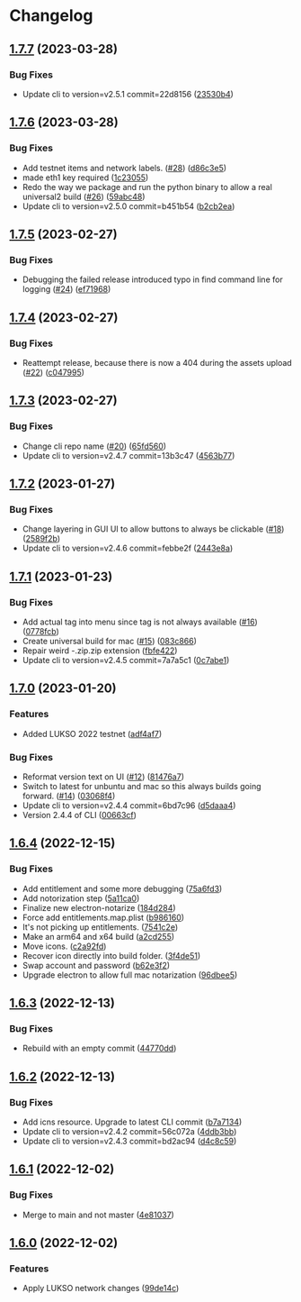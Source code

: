 # Changelog

## [1.7.7](https://github.com/lukso-network/tools-wagyu-key-gen/compare/v1.7.6...v1.7.7) (2023-03-28)


### Bug Fixes

* Update cli to version=v2.5.1 commit=22d8156 ([23530b4](https://github.com/lukso-network/tools-wagyu-key-gen/commit/23530b4b4d6cf4922326b26674f331f3e6487b41))

## [1.7.6](https://github.com/lukso-network/tools-wagyu-key-gen/compare/v1.7.5...v1.7.6) (2023-03-28)


### Bug Fixes

* Add testnet items and network labels. ([#28](https://github.com/lukso-network/tools-wagyu-key-gen/issues/28)) ([d86c3e5](https://github.com/lukso-network/tools-wagyu-key-gen/commit/d86c3e5c00dda3c135222fb952e3b2d3d9a7b190))
* made eth1 key required ([1c23055](https://github.com/lukso-network/tools-wagyu-key-gen/commit/1c23055e025699f8dcf146a3588daf307de114fb))
* Redo the way we package and run the python binary to allow a real universal2 build ([#26](https://github.com/lukso-network/tools-wagyu-key-gen/issues/26)) ([59abc48](https://github.com/lukso-network/tools-wagyu-key-gen/commit/59abc48e1b08b1e5a55c179c9448851f2bc08682))
* Update cli to version=v2.5.0 commit=b451b54 ([b2cb2ea](https://github.com/lukso-network/tools-wagyu-key-gen/commit/b2cb2ea19d374b1a57adfa9786dadaa63fa8232e))

## [1.7.5](https://github.com/lukso-network/tools-wagyu-key-gen/compare/v1.7.4...v1.7.5) (2023-02-27)


### Bug Fixes

* Debugging the failed release introduced typo in find command line for logging ([#24](https://github.com/lukso-network/tools-wagyu-key-gen/issues/24)) ([ef71968](https://github.com/lukso-network/tools-wagyu-key-gen/commit/ef71968fb3af26e9e1973d51d3a3f266903cf26d))

## [1.7.4](https://github.com/lukso-network/tools-wagyu-key-gen/compare/v1.7.3...v1.7.4) (2023-02-27)


### Bug Fixes

* Reattempt release, because there is now a 404 during the assets upload ([#22](https://github.com/lukso-network/tools-wagyu-key-gen/issues/22)) ([c047995](https://github.com/lukso-network/tools-wagyu-key-gen/commit/c047995e0091cea0158e667eb3b0794508015da8))

## [1.7.3](https://github.com/lukso-network/tools-wagyu-key-gen/compare/v1.7.2...v1.7.3) (2023-02-27)


### Bug Fixes

* Change cli repo name ([#20](https://github.com/lukso-network/tools-wagyu-key-gen/issues/20)) ([65fd560](https://github.com/lukso-network/tools-wagyu-key-gen/commit/65fd560f11606cb333fe3d2343ac932993ff9dae))
* Update cli to version=v2.4.7 commit=13b3c47 ([4563b77](https://github.com/lukso-network/tools-wagyu-key-gen/commit/4563b77cee86f1108ac16029f42869bf2ab7ed85))

## [1.7.2](https://github.com/lukso-network/tools-wagyu-key-gen/compare/v1.7.1...v1.7.2) (2023-01-27)


### Bug Fixes

* Change layering in GUI UI to allow buttons to always be clickable ([#18](https://github.com/lukso-network/tools-wagyu-key-gen/issues/18)) ([2589f2b](https://github.com/lukso-network/tools-wagyu-key-gen/commit/2589f2b54854310296eaead4c91a5737038f750b))
* Update cli to version=v2.4.6 commit=febbe2f ([2443e8a](https://github.com/lukso-network/tools-wagyu-key-gen/commit/2443e8a142583bcf441cc5aea483507ea428141a))

## [1.7.1](https://github.com/lukso-network/tools-wagyu-key-gen/compare/v1.7.0...v1.7.1) (2023-01-23)


### Bug Fixes

* Add actual tag into menu since tag is not always available ([#16](https://github.com/lukso-network/tools-wagyu-key-gen/issues/16)) ([0778fcb](https://github.com/lukso-network/tools-wagyu-key-gen/commit/0778fcb731c4fdadf784ca6e1c00447ef99bdec8))
* Create universal build for mac ([#15](https://github.com/lukso-network/tools-wagyu-key-gen/issues/15)) ([083c866](https://github.com/lukso-network/tools-wagyu-key-gen/commit/083c86666191b21a7561d3c4934923b86878a9e6))
* Repair weird -.zip.zip extension ([fbfe422](https://github.com/lukso-network/tools-wagyu-key-gen/commit/fbfe422816382ebc09505228912ed3f9a71fc2af))
* Update cli to version=v2.4.5 commit=7a7a5c1 ([0c7abe1](https://github.com/lukso-network/tools-wagyu-key-gen/commit/0c7abe17ad3343c6f5f028f4a028f512e9ccc5c4))

## [1.7.0](https://github.com/lukso-network/tools-wagyu-key-gen/compare/v1.6.4...v1.7.0) (2023-01-20)


### Features

* Added LUKSO 2022 testnet ([adf4af7](https://github.com/lukso-network/tools-wagyu-key-gen/commit/adf4af77c494cb6f585223ac76d0b52489c6c7e2))


### Bug Fixes

* Reformat version text on UI ([#12](https://github.com/lukso-network/tools-wagyu-key-gen/issues/12)) ([81476a7](https://github.com/lukso-network/tools-wagyu-key-gen/commit/81476a79485e4ab0ccb777977e5ee74b40083449))
* Switch to latest for unbuntu and mac so this always builds going forward. ([#14](https://github.com/lukso-network/tools-wagyu-key-gen/issues/14)) ([03068f4](https://github.com/lukso-network/tools-wagyu-key-gen/commit/03068f4dda3da2b22795a631985625a7ec583ecc))
* Update cli to version=v2.4.4 commit=6bd7c96 ([d5daaa4](https://github.com/lukso-network/tools-wagyu-key-gen/commit/d5daaa48264d5327e2c35f63664cc5e6bc10680f))
* Version 2.4.4 of CLI ([00663cf](https://github.com/lukso-network/tools-wagyu-key-gen/commit/00663cff6766b10373719e716570d775b472d326))

## [1.6.4](https://github.com/lukso-network/tools-wagyu-key-gen/compare/v1.6.3...v1.6.4) (2022-12-15)


### Bug Fixes

* Add entitlement and some more debugging ([75a6fd3](https://github.com/lukso-network/tools-wagyu-key-gen/commit/75a6fd32a590a64fc4d7177660d07346aed248f1))
* Add notorization step ([5a11ca0](https://github.com/lukso-network/tools-wagyu-key-gen/commit/5a11ca0d4433bdcde779b9fa42f64d9781f853f1))
* Finalize new electron-notarize ([184d284](https://github.com/lukso-network/tools-wagyu-key-gen/commit/184d284665360fb40f21c1a4353f214533d11016))
* Force add entitlements.map.plist ([b986160](https://github.com/lukso-network/tools-wagyu-key-gen/commit/b9861600246aa02360a114b1a13aa977c21afcca))
* It's not picking up entitlements. ([7541c2e](https://github.com/lukso-network/tools-wagyu-key-gen/commit/7541c2ec2806613fd9a5e287eee954a2623c55c7))
* Make an arm64 and x64 build ([a2cd255](https://github.com/lukso-network/tools-wagyu-key-gen/commit/a2cd25509d73e91a1d0ac853ad20fe886926c2e1))
* Move icons. ([c2a92fd](https://github.com/lukso-network/tools-wagyu-key-gen/commit/c2a92fdc7898ef14feda6590a61603467dfd1445))
* Recover icon directly into build folder. ([3f4de51](https://github.com/lukso-network/tools-wagyu-key-gen/commit/3f4de51f7de626781cf5bbf58aff887f05ff26fd))
* Swap account and password ([b62e3f2](https://github.com/lukso-network/tools-wagyu-key-gen/commit/b62e3f2a63cd73c66f739dcd564eb9a37bdd402c))
* Upgrade electron to allow full mac notarization ([96dbee5](https://github.com/lukso-network/tools-wagyu-key-gen/commit/96dbee5cd2eb6a9cc521a4ff54c4b99e80334368))

## [1.6.3](https://github.com/lukso-network/tools-wagyu-key-gen/compare/v1.6.2...v1.6.3) (2022-12-13)


### Bug Fixes

* Rebuild with an empty commit ([44770dd](https://github.com/lukso-network/tools-wagyu-key-gen/commit/44770dd1c8d577cedbe3118264f41e29fd138084))

## [1.6.2](https://github.com/lukso-network/tools-wagyu-key-gen/compare/v1.6.1...v1.6.2) (2022-12-13)


### Bug Fixes

* Add icns resource. Upgrade to latest CLI commit ([b7a7134](https://github.com/lukso-network/tools-wagyu-key-gen/commit/b7a713438e66f19a3668151fc6558d3eb05b3f08))
* Update cli to version=v2.4.2 commit=56c072a ([4ddb3bb](https://github.com/lukso-network/tools-wagyu-key-gen/commit/4ddb3bb2e97dc439182203fd7ee31df36e6ccca0))
* Update cli to version=v2.4.3 commit=bd2ac94 ([d4c8c59](https://github.com/lukso-network/tools-wagyu-key-gen/commit/d4c8c594e44f8aeb2bcf5964facc40b16e4a45a4))

## [1.6.1](https://github.com/lukso-network/tools-wagyu-key-gen/compare/v1.6.0...v1.6.1) (2022-12-02)


### Bug Fixes

* Merge to main and not master ([4e81037](https://github.com/lukso-network/tools-wagyu-key-gen/commit/4e810370921ef4dcf5e1c92a90d037a381964742))

## [1.6.0](https://github.com/lukso-network/tools-wagyu-key-gen/compare/v1.5.0...v1.6.0) (2022-12-02)


### Features

* Apply LUKSO network changes ([99de14c](https://github.com/lukso-network/tools-wagyu-key-gen/commit/99de14ca9e0552ded185f19c50356b382b8813bf))
